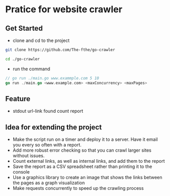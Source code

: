 # Pratice for website crawler

## Get Started

- clone and cd to the project
```bash
git clone https://github.com/The-fthe/go-crawler

cd ./go-crawler

```
- run the command
```go
// go run ./main.go www.exammple.com 5 10
go run ./main.go <www.example.com> <maxConcurrency> <maxPages>
```

## Feature
- stdout url-link found count report

## Idea for extending the project
- Make the script run on a timer and deploy it to a server. Have it email you every so often with a report.
- Add more robust error checking so that you can crawl larger sites without issues.
- Count external links, as well as internal links, and add them to the report
- Save the report as a CSV spreadsheet rather than printing it to the console
- Use a graphics library to create an image that shows the links between the pages as a graph visualization
- Make requests concurrently to speed up the crawling process
